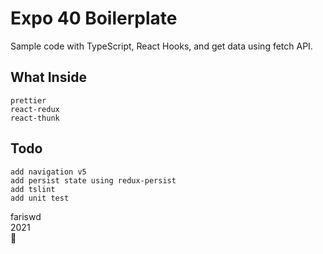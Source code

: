 # Expo 40 Boilerplate

Sample code with TypeScript, React Hooks, and get data using fetch API.

## What Inside

```
prettier
react-redux
react-thunk
```

## Todo

```
add navigation v5
add persist state using redux-persist
add tslint
add unit test
```

fariswd  
2021  
🦠

